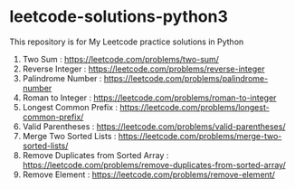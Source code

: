 # leetcode-solutions-python3
This repository is for My Leetcode practice solutions in Python

1. Two Sum : https://leetcode.com/problems/two-sum/
2. Reverse Integer : https://leetcode.com/problems/reverse-integer
3. Palindrome Number : https://leetcode.com/problems/palindrome-number
4. Roman to Integer : https://leetcode.com/problems/roman-to-integer
5. Longest Common Prefix : https://leetcode.com/problems/longest-common-prefix/
6. Valid Parentheses : https://leetcode.com/problems/valid-parentheses/
7. Merge Two Sorted Lists : https://leetcode.com/problems/merge-two-sorted-lists/
8. Remove Duplicates from Sorted Array : https://leetcode.com/problems/remove-duplicates-from-sorted-array/
9. Remove Element : https://leetcode.com/problems/remove-element/
